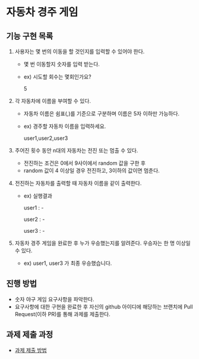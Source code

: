 # 자동차 경주 게임
## 기능 구현 목록
1. 사용자는 몇 번의 이동을 할 것인지를 입력할 수 있어야 한다.
   - 몇 번 이동할지 숫자를 입력 받는다.
   
   - ex) 시도할 회수는 몇회인가요?
   
     5
   
2. 각 자동차에 이름을 부여할 수 있다. 
   - 자동차 이름은 쉼표(,)를 기준으로 구분하며 이름은 5자 이하만 가능하다.
   
   - ex) 경주할 자동차 이름을 입력하세요.
   
     user1,user2,user3
   
3. 주어진 횟수 동안 n대의 자동차는 전진 또는 멈출 수 있다.
   - 전진하는 조건은 0에서 9사이에서 random 값을 구한 후 
   - random 값이 4 이상일 경우 전진하고, 3이하의 값이면 멈춘다.
   
4. 전진하는 자동차를 출력할 때 자동차 이름을 같이 출력한다.

   - ex) 실행결과

     user1 : -

     user2 : -

     user3 : -

5. 자동차 경주 게임을 완료한 후 누가 우승했는지를 알려준다. 우승자는 한 명 이상일 수 있다.

   - ex) user1, user3 가 최종 우승했습니다.

## 진행 방법
* 숫자 야구 게임 요구사항을 파악한다.
* 요구사항에 대한 구현을 완료한 후 자신의 github 아이디에 해당하는 브랜치에 Pull Request(이하 PR)를 통해 과제를 제출한다.

## 과제 제출 과정
* [과제 제출 방법](https://github.com/next-step/nextstep-docs/tree/master/precourse)